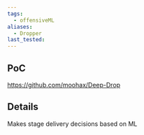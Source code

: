 ```yaml
---
tags:
  - offensiveML
aliases:
  - Dropper
last_tested:
---
```

## PoC
https://github.com/moohax/Deep-Drop

## Details

 Makes stage delivery decisions based on ML